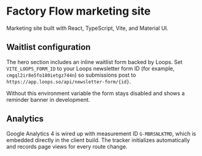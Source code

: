 # Factory Flow marketing site

Marketing site built with React, TypeScript, Vite, and Material UI.

## Waitlist configuration

The hero section includes an inline waitlist form backed by Loops. Set `VITE_LOOPS_FORM_ID` to your Loops newsletter form ID (for example, `cmgql2ir8e5fo180ietgz744n`) so submissions post to `https://app.loops.so/api/newsletter-form/{id}`.

Without this environment variable the form stays disabled and shows a reminder banner in development.

## Analytics

Google Analytics 4 is wired up with measurement ID `G-MBRSNLKTMD`, which is embedded directly in the client build. The tracker initializes automatically and records page views for every route change.

